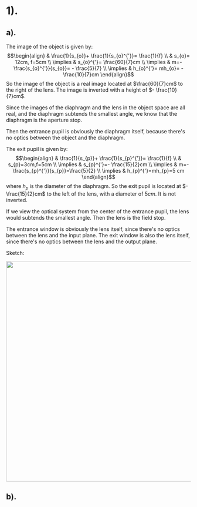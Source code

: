# 1).
## a).
The image of the object is given by:
$$\begin{align}
 & \frac{1}{s_{o}}+ \frac{1}{s_{o}^{'}}= \frac{1}{f} \\
 & s_{o}= 12cm, f=5cm \\
\implies & s_{o}^{'}= \frac{60}{7}cm \\
\implies & m=- \frac{s_{o}^{'}}{s_{o}}= - \frac{5}{7} \\
\implies & h_{o}^{'}= mh_{o}= - \frac{10}{7}cm
\end{align}$$
So the image of the object is a real image located at $\frac{60}{7}cm$ to the right of the lens. The image is inverted with a height of $- \frac{10}{7}cm$.

Since the images of the diaphragm and the lens in the object space are all real, and the diaphragm subtends the smallest angle, we know that the diaphragm is the aperture stop. 

Then the entrance pupil is obviously the diaphragm itself, because there's no optics between the object and the diaphragm. 

The exit pupil is given by:
$$\begin{align}
 & \frac{1}{s_{p}}+ \frac{1}{s_{p}^{'}}= \frac{1}{f} \\
 & s_{p}=3cm,f=5cm \\
\implies & s_{p}^{'}=- \frac{15}{2}cm \\
\implies & m=- \frac{s_{p}^{'}}{s_{p}}=\frac{5}{2} \\
\implies & h_{p}^{'}=mh_{p}=5 cm
\end{align}$$
where $h_{p}$ is the diameter of the diaphragm. So the exit pupil is located at $-\frac{15}{2}cm$ to the left of the lens, with a diameter of $5cm$. It is not inverted.

If we view the optical system from the center of the entrance pupil, the lens would subtends the smallest angle. Then the lens is the field stop. 

The entrance window is obviously the lens itself, since there's no optics between the lens and the input plane. The exit window is also the lens itself, since there's no optics between the lens and the output plane. 

Sketch:
<div style="text-align:center">
<img src="884776f337f1aa951c057554c7df6007.jpg" width="600">
</div>

## b).

